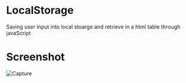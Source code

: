 # LocalStorage
 
Saving user input into local stoarge and retrieve in a html table through javaScript

# Screenshot

![Capture](https://user-images.githubusercontent.com/67511197/133934001-2d168e8a-41de-4e80-921d-661bb06166f8.PNG)


